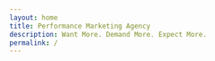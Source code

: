 ```yaml
---
layout: home
title: Performance Marketing Agency
description: Want More. Demand More. Expect More.
permalink: /
---
```

